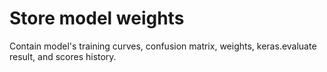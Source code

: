 # Store model weights

Contain model's training curves, confusion matrix, weights, keras.evaluate result, and scores history.